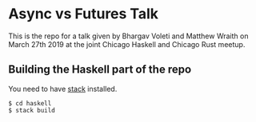 # Async vs Futures Talk

This is the repo for a talk given by Bhargav Voleti and Matthew Wraith on March
27th 2019 at the joint Chicago Haskell and Chicago Rust meetup.


## Building the Haskell part of the repo

You need to have [stack](https://docs.haskellstack.org/en/stable/README/) installed.

```shell
$ cd haskell
$ stack build
```
